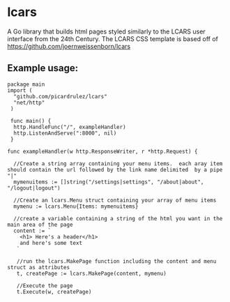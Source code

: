 # lcars
A Go library that builds html pages styled similarly to the LCARS user interface from the 24th Century.  The LCARS CSS template is based off of https://github.com/joernweissenborn/lcars

## Example usage:

```
package main
import (
  "github.com/picardrulez/lcars"
  "net/http"
 )
 
 func main() {
  http.HandleFunc("/", exampleHandler)
  http.ListenAndServe(":8000", nil)
 }
 
func exampleHandler(w http.ResponseWriter, r *http.Request) {

  //Create a string array containing your menu items.  each aray item should contain the url followed by the link name delimited  by a pipe "|"
  mymenuitems := []string("/settings|settings", "/about|about", "/logout|logout")

  //Create an lcars.Menu struct containing your array of menu items
  mymenu := lcars.Menu{Items: mymenuitems}

  //create a variable containing a string of the html you want in the main area of the page
  content := `
    <h1> Here's a header</h1>
    and here's some text
   `

   //run the lcars.MakePage function including the content and menu struct as attributes
   t, createPage := lcars.MakePage(content, mymenu)

   //Execute the page
   t.Execute(w, createPage)
```
